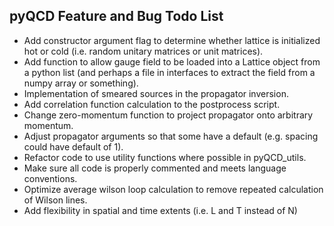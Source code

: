 pyQCD Feature and Bug Todo List
-------------------------------

- Add constructor argument flag to determine whether lattice is initialized hot or cold (i.e. random unitary matrices or unit matrices).
- Add function to allow gauge field to be loaded into a Lattice object from a python list (and perhaps a file in interfaces to extract the field from a numpy array or something).
- Implementation of smeared sources in the propagator inversion.
- Add correlation function calculation to the postprocess script.
- Change zero-momentum function to project propagator onto arbitrary momentum.
- Adjust propagator arguments so that some have a default (e.g. spacing could have default of 1).
- Refactor code to use utility functions where possible in pyQCD_utils.
- Make sure all code is properly commented and meets language conventions.
- Optimize average wilson loop calculation to remove repeated calculation of Wilson lines.
- Add flexibility in spatial and time extents (i.e. L and T instead of N)
